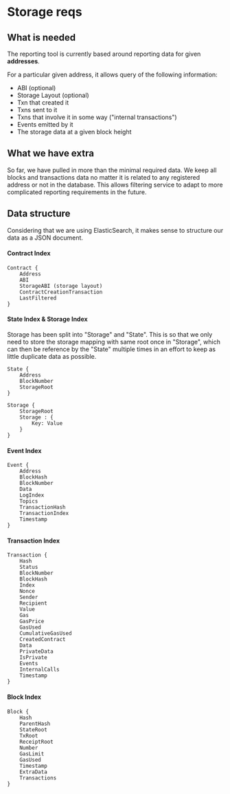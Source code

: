 # Storage reqs

## What is needed

The reporting tool is currently based around reporting data for given __addresses__.

For a particular given address, it allows query of the following information:

- ABI (optional)
- Storage Layout (optional)
- Txn that created it
- Txns sent to it
- Txns that involve it in some way ("internal transactions")
- Events emitted by it
- The storage data at a given block height

## What we have extra

So far, we have pulled in more than the minimal required data. We keep all blocks and transactions data no matter it is 
related to any registered address or not in the database. This allows filtering service to adapt to more complicated 
reporting requirements in the future.

## Data structure

Considering that we are using ElasticSearch, it makes sense to structure our data as a JSON document.

#### Contract Index
```
Contract {
	Address
	ABI
    StorageABI (storage layout)
	ContractCreationTransaction
	LastFiltered
}
```

#### State Index & Storage Index
Storage has been split into "Storage" and "State". This is so that we only need to store the storage mapping with same 
root once in "Storage", which can then be reference by the "State" multiple times in an effort to keep as little 
duplicate data as possible.
```
State {
    Address
    BlockNumber
    StorageRoot
}
```
```
Storage {
    StorageRoot
    Storage : {
        Key: Value
    }
}
```

#### Event Index
```
Event {
    Address
    BlockHash
    BlockNumber
    Data
    LogIndex
    Topics
    TransactionHash
    TransactionIndex
    Timestamp
}
```

#### Transaction Index
```
Transaction {
	Hash
	Status
	BlockNumber
	BlockHash
	Index
	Nonce
	Sender
	Recipient
	Value
	Gas
	GasPrice
	GasUsed
	CumulativeGasUsed
	CreatedContract
	Data
	PrivateData
	IsPrivate
	Events
	InternalCalls
	Timestamp
}
```

#### Block Index
```
Block {
    Hash
    ParentHash
    StateRoot
    TxRoot
    ReceiptRoot
    Number
    GasLimit
    GasUsed
    Timestamp
    ExtraData
    Transactions
}
```
